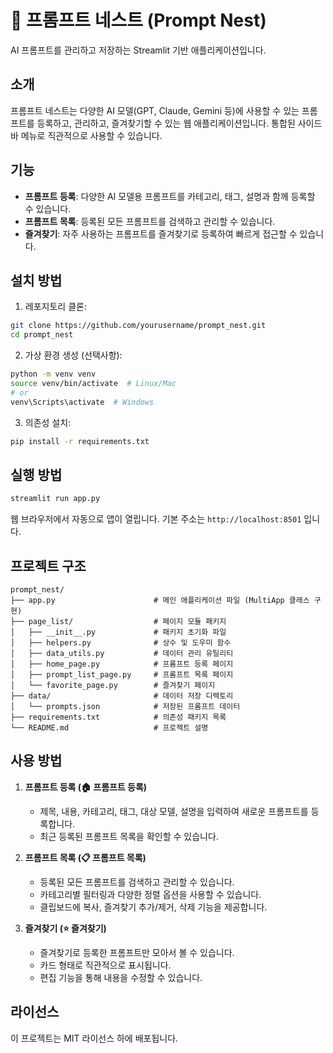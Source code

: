 # 🪺 프롬프트 네스트 (Prompt Nest)

AI 프롬프트를 관리하고 저장하는 Streamlit 기반 애플리케이션입니다.

## 소개

프롬프트 네스트는 다양한 AI 모델(GPT, Claude, Gemini 등)에 사용할 수 있는 프롬프트를 등록하고, 관리하고, 즐겨찾기할 수 있는 웹 애플리케이션입니다. 통합된 사이드바 메뉴로 직관적으로 사용할 수 있습니다.

## 기능

- **프롬프트 등록**: 다양한 AI 모델용 프롬프트를 카테고리, 태그, 설명과 함께 등록할 수 있습니다.
- **프롬프트 목록**: 등록된 모든 프롬프트를 검색하고 관리할 수 있습니다.
- **즐겨찾기**: 자주 사용하는 프롬프트를 즐겨찾기로 등록하여 빠르게 접근할 수 있습니다.

## 설치 방법

1. 레포지토리 클론:
```bash
git clone https://github.com/yourusername/prompt_nest.git
cd prompt_nest
```

2. 가상 환경 생성 (선택사항):
```bash
python -m venv venv
source venv/bin/activate  # Linux/Mac
# or
venv\Scripts\activate  # Windows
```

3. 의존성 설치:
```bash
pip install -r requirements.txt
```

## 실행 방법

```bash
streamlit run app.py
```

웹 브라우저에서 자동으로 앱이 열립니다. 기본 주소는 `http://localhost:8501` 입니다.

## 프로젝트 구조

```
prompt_nest/
├── app.py                      # 메인 애플리케이션 파일 (MultiApp 클래스 구현)
├── page_list/                  # 페이지 모듈 패키지
│   ├── __init__.py             # 패키지 초기화 파일
│   ├── helpers.py              # 상수 및 도우미 함수
│   ├── data_utils.py           # 데이터 관리 유틸리티
│   ├── home_page.py            # 프롬프트 등록 페이지
│   ├── prompt_list_page.py     # 프롬프트 목록 페이지
│   └── favorite_page.py        # 즐겨찾기 페이지
├── data/                       # 데이터 저장 디렉토리
│   └── prompts.json            # 저장된 프롬프트 데이터
├── requirements.txt            # 의존성 패키지 목록
└── README.md                   # 프로젝트 설명
```

## 사용 방법

1. **프롬프트 등록 (🏠 프롬프트 등록)**
   - 제목, 내용, 카테고리, 태그, 대상 모델, 설명을 입력하여 새로운 프롬프트를 등록합니다.
   - 최근 등록된 프롬프트 목록을 확인할 수 있습니다.

2. **프롬프트 목록 (📋 프롬프트 목록)**
   - 등록된 모든 프롬프트를 검색하고 관리할 수 있습니다.
   - 카테고리별 필터링과 다양한 정렬 옵션을 사용할 수 있습니다.
   - 클립보드에 복사, 즐겨찾기 추가/제거, 삭제 기능을 제공합니다.

3. **즐겨찾기 (⭐ 즐겨찾기)**
   - 즐겨찾기로 등록한 프롬프트만 모아서 볼 수 있습니다.
   - 카드 형태로 직관적으로 표시됩니다.
   - 편집 기능을 통해 내용을 수정할 수 있습니다.

## 라이선스

이 프로젝트는 MIT 라이선스 하에 배포됩니다. 